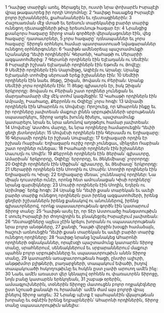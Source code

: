 1 Դաւիթը տարիքն առել, ծերացել էր, ուստի նրա փոխարէն Իսրայէլի վրայ թագաւորեց իր որդի Սողոմոնը: 2 Դաւիթը հաւաքեց Իսրայէլի բոլոր իշխաններին, քահանաներին եւ ղեւտացիներին:
3 Հաշուառման մէջ մտած եւ երեսուն տարեկանից բարձր տարիք ունեցող ղեւտացիների թիւը երեսունութ հազար էր: 4 Նրանցից քսանչորս հազարը Տիրոջ տան գործերի վերակացուներ էին, վեց հազարը՝ դատաւորներ, 5 չորս հազարը՝ դռնապաններ եւ չորս հազարը՝ Տիրոջն օրհնելու համար պատրաստուած նվագարաններ ունեցող օրհներգուներ: 6 Դաւիթն ամենօրեայ պաշտամունքի նշանակեց Ղեւիի որդիներին՝ Գերսոնի, Կահաթի ու Մերարիի ազգատոհմերից:
7 Գերսոնի որդիներն էին Ելէադանն ու Սեմէին: 8 Իսրայէլի իշխան Ելէադանի որդիներն էին Եթոմն ու Յովէլը: 9 Սեմէիի որդիներն էին Սալոմիթը, Ազիէլն ու Արանը: Սրանք Ելէադանի տոհմից սերուած երեք իշխաններ էին: 10 Սեմէիի որդիներն էին նաեւ Յեթը, Զիզան, Յովասն ու Բերիան: Սրանք Սեմէիի չորս որդիներն էին: 11 Յեթը գլխաւորն էր, իսկ Զիզան՝ երկրորդը: Յովասն ու Բերիան շատ որդիներ չունեցան եւ մարդահամարի մէջ մէկ տոհմ կազմեցին: 12 Կահաթի որդիներն էին Ամրամը, Իսահառը, Քեբրոնն ու Օզիէլը՝ չորս հոգի: 13 Ամրամի որդիներն էին Ահարոնն ու Մովսէսը: Որոշուեց, որ Ահարոնն ինքը եւ իր որդիները յաւիտեան մաքուր լինեն սրբութիւնների սրբութեանն սպասարկելու, Տիրոջ առջեւ խունկ ծխելու, պաշտամունք կատարելու նրան եւ նրա անունով աղօթելու համար յաւիտեան: 14 Մովսէսը՝ Աստծու մարդը, եւ նրա որդիները համարուեցին Ղեւիի ցեղի յետնորդներ: 15 Մովսէսի որդիներն էին Գերսամն ու Եղիազարը: 16 Գերսամի որդին էր իշխան Սուբայէլը: 17 Եղիազարի որդին էր իշխան Ռաբիան: Եղիազարն ուրիշ որդի չունեցաւ, մինչդեռ Ռաբիան շատ որդիներ ունեցաւ: 18 Իսահառի որդիներն էին իշխաններ Սաւուղն ու Մովէն: 19 Քեբրոնի որդիներն էին Յերիան՝ գլխաւորը, Ամարիան՝ երկրորդը, Օզիէլը՝ երրորդը, եւ Յեկեմիասը՝ չորրորդը: 20 Օզիէլի որդիներն էին Միքիան՝ գլխաւորը, եւ Յեսիասը՝ երկրորդը: 21 Մերարիի որդիներն էին Մոողին ու Մուսին: Մոողիի որդիներն էին Եղիազարն ու Կիսը: 22 Եղիազարը մեռաւ՝ չունենալով որդիներ: Նա միայն դուստրեր ունէր, որոնց հետ ամուսնացան Կիսի որդիները՝ նրանց զարմիկները: 23 Մուսիի որդիներն էին Մողին, Եդերն ու Արիմոթը՝ երեք հոգի:
24 Սրանք են Ղեւիի քսան տարեկան եւ աւելի բարձր տարիք ունեցող որդիներն ըստ իրենց ազգատոհմերի, իրենց ցեղերի իշխաններն իրենց քանակով ու անուններով, իրենց գլխաւորներով, որոնք սպասաւորութեան գործն էին կատարում Տիրոջ տանը: 25 Դաւիթն ասել էր, որ Տէր Աստուածը հանգստութիւն է տուել Իսրայէլի իր ժողովրդին եւ բնակեցրել Իսրայէլում յաւիտեան: 26 Ղեւտացիները այլեւս չէին կրելու խորանն ու սպասաւորութեան նրա բոլոր անօթները, 27 քանզի, Դաւթի վերջին խօսքի համաձայն, հաշուի առնուեցին Ղեւիի քսան տարեկան եւ աւելի բարձր տարիք ունեցող որդիները: 28 Դաւիթը նրանց նշանակեց Ահարոնի որդիների օգնականներ, որպէսզի պաշտամունք կատարեն Տիրոջ տանը, սրահներում, սենեակներում եւ սրբարաններում մաքուր պահեն բոլոր սրբութիւնները եւ սպասաւորութիւն անեն Տիրոջ տանը, 29 կատարեն առաջաւորութեան հացի, ընտիր ալիւրի, անթթխմոր բլիթների, բաղարջների, տապակում եփածի, իւղով տապակուածի հսկողութիւնը եւ հսկեն ըստ չափի արուող ամէն ինչ: 30 Նաեւ ամէն առաւօտ վեր կենալով օրհնեն ու փառաւորեն Տիրոջը, նոյն բանը կատարեն երեկոյեան, 31 շաբաթ օրերին, ամսագլուխներին, տօներին Տիրոջը մատուցեն բոլոր ողջակէզները ըստ նշուած քանակի ու հրամանի՝ ամէն ժամ այս բոլորի վրայ լինելով Տիրոջ առջեւ: 32 Նրանք պէտք է պահպանէին վկայութեան խորանը եւ օգնէին իրենց եղբայրներին՝ Ահարոնի որդիներին, Տիրոջ տանը սպասաւորութիւն անելիս:
